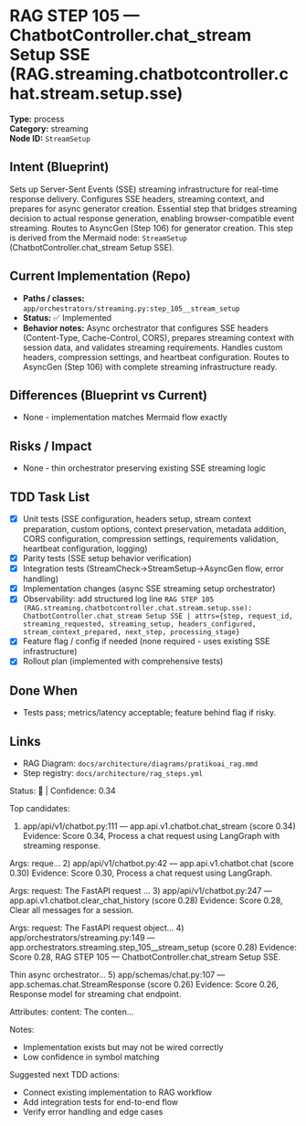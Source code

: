 # RAG STEP 105 — ChatbotController.chat_stream Setup SSE (RAG.streaming.chatbotcontroller.chat.stream.setup.sse)

**Type:** process  
**Category:** streaming  
**Node ID:** `StreamSetup`

## Intent (Blueprint)
Sets up Server-Sent Events (SSE) streaming infrastructure for real-time response delivery. Configures SSE headers, streaming context, and prepares for async generator creation. Essential step that bridges streaming decision to actual response generation, enabling browser-compatible event streaming. Routes to AsyncGen (Step 106) for generator creation. This step is derived from the Mermaid node: `StreamSetup` (ChatbotController.chat_stream Setup SSE).

## Current Implementation (Repo)
- **Paths / classes:** `app/orchestrators/streaming.py:step_105__stream_setup`
- **Status:** ✅ Implemented
- **Behavior notes:** Async orchestrator that configures SSE headers (Content-Type, Cache-Control, CORS), prepares streaming context with session data, and validates streaming requirements. Handles custom headers, compression settings, and heartbeat configuration. Routes to AsyncGen (Step 106) with complete streaming infrastructure ready.

## Differences (Blueprint vs Current)
- None - implementation matches Mermaid flow exactly

## Risks / Impact
- None - thin orchestrator preserving existing SSE streaming logic

## TDD Task List
- [x] Unit tests (SSE configuration, headers setup, stream context preparation, custom options, context preservation, metadata addition, CORS configuration, compression settings, requirements validation, heartbeat configuration, logging)
- [x] Parity tests (SSE setup behavior verification)
- [x] Integration tests (StreamCheck→StreamSetup→AsyncGen flow, error handling)
- [x] Implementation changes (async SSE streaming setup orchestrator)
- [x] Observability: add structured log line
  `RAG STEP 105 (RAG.streaming.chatbotcontroller.chat.stream.setup.sse): ChatbotController.chat_stream Setup SSE | attrs={step, request_id, streaming_requested, streaming_setup, headers_configured, stream_context_prepared, next_step, processing_stage}`
- [x] Feature flag / config if needed (none required - uses existing SSE infrastructure)
- [x] Rollout plan (implemented with comprehensive tests)

## Done When
- Tests pass; metrics/latency acceptable; feature behind flag if risky.

## Links
- RAG Diagram: `docs/architecture/diagrams/pratikoai_rag.mmd`
- Step registry: `docs/architecture/rag_steps.yml`


<!-- AUTO-AUDIT:BEGIN -->
Status: 🔌  |  Confidence: 0.34

Top candidates:
1) app/api/v1/chatbot.py:111 — app.api.v1.chatbot.chat_stream (score 0.34)
   Evidence: Score 0.34, Process a chat request using LangGraph with streaming response.

Args:
    reque...
2) app/api/v1/chatbot.py:42 — app.api.v1.chatbot.chat (score 0.30)
   Evidence: Score 0.30, Process a chat request using LangGraph.

Args:
    request: The FastAPI request ...
3) app/api/v1/chatbot.py:247 — app.api.v1.chatbot.clear_chat_history (score 0.28)
   Evidence: Score 0.28, Clear all messages for a session.

Args:
    request: The FastAPI request object...
4) app/orchestrators/streaming.py:149 — app.orchestrators.streaming.step_105__stream_setup (score 0.28)
   Evidence: Score 0.28, RAG STEP 105 — ChatbotController.chat_stream Setup SSE.

Thin async orchestrator...
5) app/schemas/chat.py:107 — app.schemas.chat.StreamResponse (score 0.26)
   Evidence: Score 0.26, Response model for streaming chat endpoint.

Attributes:
    content: The conten...

Notes:
- Implementation exists but may not be wired correctly
- Low confidence in symbol matching

Suggested next TDD actions:
- Connect existing implementation to RAG workflow
- Add integration tests for end-to-end flow
- Verify error handling and edge cases
<!-- AUTO-AUDIT:END -->
